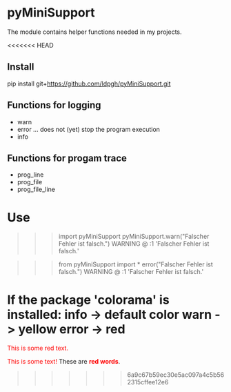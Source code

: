 # pyMiniSupport
The module contains helper functions needed in my projects.

<<<<<<< HEAD
## Install
pip install git+https://github.com/ldpgh/pyMiniSupport.git

## Functions for logging
* warn
* error ... does not (yet) stop the program execution
* info

## Functions for progam trace
* prog_line
* prog_file
* prog_file_line


# Use
>>> import pyMiniSupport
>>> pyMiniSupport.warn("Falscher Fehler ist falsch.")
WARNING  @  <module>:1   'Falscher Fehler ist falsch.'

>>> from pyMiniSupport import *
>>> error("Falscher Fehler ist falsch.")
WARNING  @  <module>:1   'Falscher Fehler ist falsch.'

If the package 'colorama' is installed:
  info -> default color
  warn -> yellow
  error -> red
=======
<p style='color:red'>This is some red text.</p>
<font color="red">This is some text!</font>
These are <b style='color:red'>red words</b>.

>>>>>>> 6a9c67b59ec30e5ac097a4c5b562315cffee12e6
